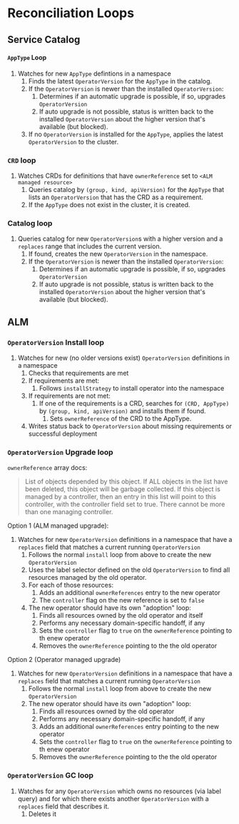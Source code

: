 # Reconciliation Loops

## Service Catalog
#### `AppType` Loop
1. Watches for new `AppType` defintions in a namespace
    1. Finds the latest `OperatorVersion` for the `AppType` in the catalog.
    1. If the `OperatorVersion` is newer than the installed `OperatorVersion`:
        1. Determines if an automatic upgrade is possible, if so, upgrades `OperatorVersion`
        1. If auto upgrade is not possible, status is written back to the installed `OperatorVersion` about the higher version that's available (but blocked). 
    1. If no `OperatorVersion` is installed for the `AppType`, applies the latest `OperatorVersion` to the cluster.

### `CRD` loop
1. Watches CRDs for definitions that have `ownerReference` set to `<ALM managed resource>`
    1. Queries catalog by `(group, kind, apiVersion)` for the `AppType` that lists an `OperatorVersion` that has the CRD as a requirement.
    1. If the `AppType` does not exist in the cluster, it is created.

### Catalog loop
1. Queries catalog for new `OperatorVersion`s with a higher version and a `replaces` range that includes the current version.
    1. If found, creates the new `OperatorVersion` in the namespace.
    1. If the `OperatorVersion` is newer than the installed `OperatorVersion`:
        1. Determines if an automatic upgrade is possible, if so, upgrades `OperatorVersion`
        1. If auto upgrade is not possible, status is written back to the installed `OperatorVersion` about the higher version that's available (but blocked).

## ALM

### `OperatorVersion` Install loop
1. Watches for new (no older versions exist) `OperatorVersion` definitions in a namespace
    1. Checks that requirements are met
    1. If requirements are met:
        1. Follows `installStrategy` to install operator into the namespace
    1. If requirements are not met:
        1. If one of the requirements is a CRD, searches for `(CRD, AppType)` by `(group, kind, apiVersion)` and installs them if found. 
            1. Sets `ownerReference` of the CRD to the AppType.
    1. Writes status back to `OperatorVersion` about missing requirements or successful deployment


### `OperatorVersion` Upgrade loop

`ownerReference` array docs:
> List of objects depended by this object. If ALL objects in the list have been deleted, this object will be garbage collected. If this object is managed by a controller, then an entry in this list will point to this controller, with the controller field set to true. There cannot be more than one managing controller.

Option 1 (ALM managed upgrade):

1. Watches for new `OperatorVersion` definitions in a namespace that have a `replaces` field that matches a current running `OperatorVersion`
    1. Follows the normal `install` loop from above to create the new `OperatorVersion`
    1. Uses the label selector defined on the old `OperatorVersion` to find all resources managed by the old operator.
    1. For each of those resources:
        1. Adds an additional `ownerReferences` entry to the new operator
        1. The `controller` flag on the new reference is set to `false`
    1. The new operator should have its own "adoption" loop:
        1. Finds all resources owned by the old operator and itself
        1. Performs any necessary domain-specific handoff, if any
        1. Sets the `controller` flag to `true` on the `ownerReference` pointing to th enew operator
        1. Removes the `ownerReference` pointing to the the old operator

Option 2 (Operator managed upgrade)

1. Watches for new `OperatorVersion` definitions in a namespace that have a `replaces` field that matches a current running `OperatorVersion`
    1. Follows the normal `install` loop from above to create the new `OperatorVersion`
    1. The new operator should have its own "adoption" loop:
        1. Finds all resources owned by the old operator
        1. Performs any necessary domain-specific handoff, if any
        1. Adds an additional `ownerReferences` entry pointing to the new operator
        1. Sets the `controller` flag to `true` on the `ownerReference` pointing to th enew operator
        1. Removes the `ownerReference` pointing to the the old operator

### `OperatorVersion` GC loop

1. Watches for any `OperatorVersion` which owns no resources (via label query) and for which there exists another `OperatorVersion` with a `replaces` field that describes it.
    1. Deletes it